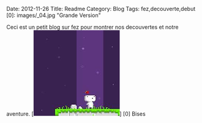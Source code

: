 Date: 2012-11-26
Title: Readme
Category: Blog
Tags: fez,decouverte,debut
[0]: images/_04.jpg  "Grande Version"

Ceci est un petit blog sur fez pour montrer nos decouvertes et notre aventure.
[![Ou ai-je atterri ?](images/_04_thumb.jpg)] [0] 
Bises
